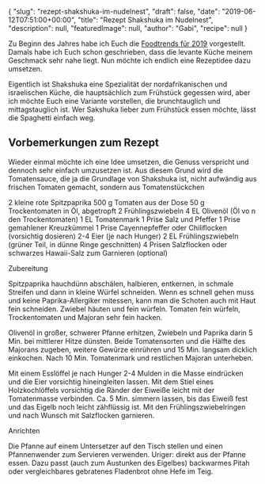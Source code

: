 {
    "slug": "rezept-shakshuka-im-nudelnest",
    "draft": false,
    "date": "2019-06-12T07:51:00+00:00",
    "title": "Rezept Shakshuka im Nudelnest",
    "description": null,
    "featuredImage": null,
    "author": "Gabi",
    "recipe": null
}

Zu Beginn des Jahres habe ich Euch die [Foodtrends für 2019](https://kochfokus.de/artikel/die-top-food-trends-fuer-2019/ "Foodtrends für 2019") vorgestellt. Damals habe ich Euch schon geschrieben, dass die levante Küche meinem Geschmack sehr nahe liegt. Nun möchte ich endlich eine Rezeptidee dazu umsetzen.

Eigentlich ist Shakshuka eine Spezialität der nordafrikanischen und israelischen Küche, die hauptsächlich zum Frühstück gegessen wird, aber ich möchte Euch eine Variante vorstellen, die brunchtauglich und mittagstauglich ist. Wer Sakshuka lieber zum Frühstück essen möchte, lässt die Spaghetti einfach weg.

## Vorbemerkungen zum Rezept

Wieder einmal möchte ich eine Idee umsetzen, die Genuss verspricht und dennoch sehr einfach umzusetzen ist. Aus diesem Grund wird die Tomatensauce, die ja die Grundlage von Shakshuka ist, nicht aufwändig aus frischen Tomaten gemacht, sondern aus Tomatenstückchen 

2 kleine rote Spitzpaprika
500 g Tomaten aus der Dose
50 g Trockentomaten in Öl, abgetropft
2 Frühlingszwiebeln
4 EL Olivenöl (Öl vo n den Trockentomaten)
1 EL Tomatenmark
1 Prise Salz und Pfeffer
1 Prise gemahlener Kreuzkümmel
1 Prise Cayennepfeffer oder Chiliflocken (vorsichtig dosieren)
2-4 Eier (je nach Hunger)
2 EL Frühlingszwiebeln (grüner Teil, in dünne Ringe geschnitten)
4 Prisen Salzflocken oder schwarzes Hawaii-Salz zum Garnieren (optional)

Zubereitung

Spitzpaprika hauchdünn abschälen, halbieren, entkernen, in schmale Streifen und dann in kleine Würfel schneiden. Wenn es schnell gehen muss und keine Paprika-Allergiker mitessen, kann man die Schoten auch mit Haut fein schneiden. Zwiebel häuten und fein würfeln. Tomaten fein würfeln, Trockentomaten und Majoran sehr fein hacken.

Olivenöl in großer, schwerer Pfanne erhitzen, Zwiebeln und Paprika darin 5 Min. bei mittlerer Hitze dünsten. Beide Tomatensorten und die Hälfte des Majorans zugeben, weitere Gewürze einrühren und 15 Min. langsam dicklich einkochen. Nach 10 Min. Tomatenmark und restlichen Majoran unterheben.

Mit einem Esslöffel je nach Hunger 2-4 Mulden in die Masse eindrücken und die Eier vorsichtig hineingleiten lassen. Mit dem Stiel eines Holzkochlöffels vorsichtig die Ränder der Eiweiße leicht mit der Tomatenmasse verbinden. Ca. 5 Min. simmern lassen, bis das Eiweiß fest und das Eigelb noch leicht zähflüssig ist. Mit den Frühlingszwiebelringen und nach Wunsch mit Salzflocken garnieren.

Anrichten

Die Pfanne auf einem Untersetzer auf den Tisch stellen und einen Pfannenwender zum Servieren verwenden. Uriger: direkt aus der Pfanne essen. Dazu passt (auch zum Austunken des Eigelbes) backwarmes Pitah oder vergleichbares gebratenes Fladenbrot ohne Hefe im Teig.